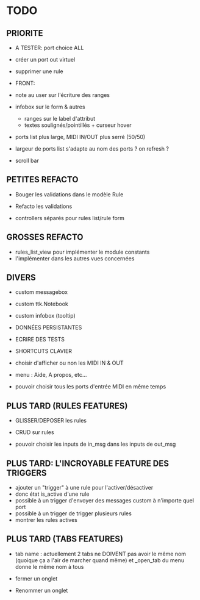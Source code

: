 # TODO

## PRIORITE

- A TESTER: port choice ALL

- créer un port out virtuel

- supprimer une rule

- FRONT:
- note au user sur l'écriture des ranges
- infobox sur le form & autres
    - ranges sur le label d'attribut
    - textes soulignés/pointillés + curseur hover
- ports list plus large, MIDI IN/OUT plus serré (50/50)
- largeur de ports list s'adapte au nom des ports ? on refresh ?
- scroll bar

## PETITES REFACTO

- Bouger les validations dans le modèle Rule
- Refacto les validations

- controllers séparés pour rules list/rule form

## GROSSES REFACTO

- rules_list_view pour implémenter le module constants
- l'implémenter dans les autres vues concernées

## DIVERS

- custom messagebox
- custom ttk.Notebook
- custom infobox (tooltip)

- DONNÉES PERSISTANTES

- ECRIRE DES TESTS

- SHORTCUTS CLAVIER

- choisir d'afficher ou non les MIDI IN & OUT

- menu : Aide, A propos, etc...

- pouvoir choisir tous les ports d'entrée MIDI en même temps

## PLUS TARD (RULES FEATURES)

- GLISSER/DEPOSER les rules
- CRUD sur rules

- pouvoir choisir les inputs de in_msg dans les inputs de out_msg

## PLUS TARD: L'INCROYABLE FEATURE DES TRIGGERS

- ajouter un "trigger" à une rule pour l'activer/désactiver
- donc état is_active d'une rule
- possible à un trigger d'envoyer des messages custom à n'importe quel port
- possible à un trigger de trigger plusieurs rules
- montrer les rules actives

## PLUS TARD (TABS FEATURES)

- tab name : actuellement 2 tabs ne DOIVENT pas avoir le même nom (quoique ça
a l'air de marcher quand même) et \_open_tab du menu donne le même nom à tous

- fermer un onglet
- Renommer un onglet
